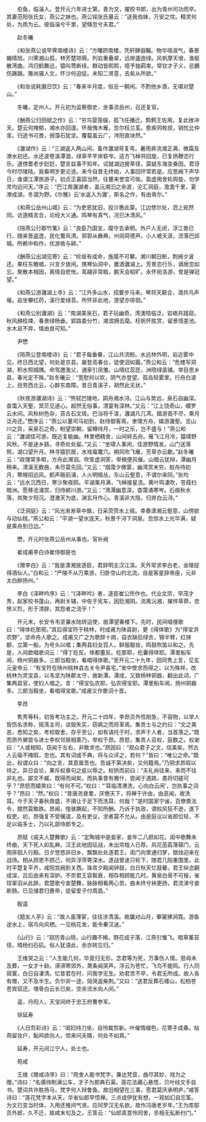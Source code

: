 <!-- { "loadSidebar": true } -->
　　伯鱼，临淄人。登开元六年进士第，善为文，擢校书郎，出为青州司功而卒。其妻范阳张氏女，燕公之妹也。燕公铭张氏墓云：“送我伯妹，万安之坟。精灵何处，为雨为云。彼临淄兮千里，望倏忽兮夫君。”

　　赵冬曦

　　《和张燕公说早霁南楼诗》云：“方曙跻南楼，凭轩肆遐瞩。物华喧淑气，春景媚晴旭。川霁湘山孤，林芳楚郊缛。列岩重叠翠，远岸逶迤绿。风帆摩天垠，渔艇散湾曲。鸿归鹤舞远，猿叫莺断续。群动皆熙熙，噫予独羁束。常钦才子义，忌鵩伤踡跼。雅尚骚人文，怀沙何迫促。未知二贤意，去矣从所欲。”

　　《和张说耗磨日饮》云：“春来半月度，俗忌一朝闲。不酌他乡酒，无堪对楚山。”

　　冬曦，定州人。开元初为监察御史，坐事流岳州，召还复官。

　　《酬燕公归田赋之作》云：“穷鸟婴笼缀，孤飞任播迁。鹪鹩王佐用，复此挫冲天。楚云何掩郁，湘水亦回邅。怀哉愧木雁，忽尔枉兰荃。愈疾同枚叔，销忧比仲宣。归途书可畏，弱藻石犹坚。覆载虽云广，涔阳直块然。”

　　《灉湖作》云：“三湖返入两山间，畜作灉湖弯复弯。暑雨奔流湘正满，微霜及潦水初还。水还波卷溪潭涸，绿草芊芊岸崭岝。适方飞棹共回旋，已复扬鞭恣行乐。道傍耆老步跹跹，楚言兹事不知年。试就湖边披草径，莫疑东海变桑田。君讶今时尽陵陆，我看明岁更沦涟。来今自昔无终始，人事回环常若是。应思阙下声华日，谁谓江潭旅游子。初贞正喜固当然，往蹇来誉宜可俟。盈虚用舍轮舆旋，勿学灵均远问天。”序云：“巴江南灉湖者，盖沅湘汩之余波，沦汇洞庭，澹澹千里，夏潦成湖，冬涸为野。《尔雅》云‘水返入为灉’，斯名之作，有由焉尔。”

　　《和燕公岳州山城》云：“为吏恩犹旧，投沙惠此蒙。江边悠尔处，泗上宛然同。访道精言合，论经大义通。鸣琴有真气，况已沐清风。”

　　《陪燕公行郡竹篱》云：“良臣乃国宝，麾守去承明。外户人无闭，浮江兽已行。随来晋盗逸，民化蜀风清。郛郭从彝典，州闾荷德声。小人被天涯，流落巴邱城。所赖中和作，优游凿与耕。”

　　《酬燕公出湖见寄》云：“纶绂有成命，旌麾不可攀。湘川朝日断，荆阙夕波还。果枉东瞻唱，兴言夕放闲。携琴仙洞中，置酒灉湖上。芳景恣行乐，谪居忽如忘。聚散本相因，离情自悲怅。鸾翮非常戢，鹏天会昭旷。永怀宛洛游，曾是弹冠望。”

　　《和燕公游灉湖上寺》云：“江外多山水，招要步马来。琴将天籁合，酒共鸟声催。岩坐攀红药，溪行爱绿苔。所怀非此地，游望亦徘徊。”

　　《和燕公别灉湖》云：“南湖美泉石，君子玩幽奇。湾澳陪临泛，岩峿共践窥。秋风頳桂竦，春景绿杨垂。郢路委分竹，湘滨拥去麾。枉帆怀胜赏，留景惜差池。水木且不弃，情由良可知。”

　　尹懋

　　《陪燕公登南楼诗》云：“君子每垂眷，江山共流盼。水远林外明，岩近雾中见。终日西北望，何处是京县。屡登高春台，徒使泪如霰。”燕公和云：“危楼写洞湖，积水照城隅。命驾邀渔父，通家引凤雏。山晴红蕊匝，洲晓绿苖铺。举目思乡县，春光定不殊。”赵冬曦云：“宽慰何以欢，阴气亦登望。孤岛轻雾里，行舟白波上。目劳西北云，心醉东南障。昔日青溪子，胡然此无状。”

　　《秋夜游灉湖诗》云：“熊轼巴陵地，鹢舟湘水浔。江山与势远，泉石自幽深。杳霭入天壑，冥茫见道心。超然无俗事，清宴有深林。”又云：“江上饶奇山，巑罗云水间。风秋树色杂，苔古石文斑。巴浴将千溠，灉湖凡几湾。嬉游竟不尽，乘月泛舟还。”懋序云：“燕公以董司马初到，赵侍御客焉，聿理方舟，嬉游灉壑。览山川之异，采泉石之奇。盼望崇朝，留樽待月，一时之乐，岂不盛与！”燕公和云：“灉湖佳可游，既近复能幽。林里栖精舍，山间转去舟。雁飞江月冷，猿啸野风秋。不是迷乡路，寻奇处处留。”又云：“坐啸人事闲，佳游野情发。山门送落照，湖口望升月。林寻猿狖居，水戏鼋鼍穴。朔风吹飞雁，芳草亦云歇。”赵冬曦云：“政理常多暇，方舟此溯洄。吹笙虚洞答，举楫便风催。山暗云犹辩，潭幽月稍来。清溪无数曲，未尽莫先回。”又云：“烟霭夕微蒙，幽湾赏未穷。舣舟待初月，寒幌招远风。鹤声聒前浦，人火明暗丛。东山云壑意，不谓尔来同。”张均云：“远水沉西日，寒沙聚夜鸥。平湖乘月满，飞棹接星流。黄叶鸣凄吹，苍葭扫暗洲。愿移沧浦赏，归侍颍川游。”又云：“湾潭幽意深，杳霭涌寒岑。石痕秋水落，岚聚夕阳沉。澄澈天为底，渊玄月作心。青溪非大隐，归弃白云浔。”

　　《泛洞庭》云：“风光淅淅草中飘，日采荧荧水上摇。幸奏潇湘云壑意，山傍欲与动仙桡。”燕公和云：“平湖一望水连天，秋景千浔下洞泉。忽惊水上光华满，疑是乘舟到日边。”

　　懋，开元时张燕公岳州从事也。官补阙

　　崔成甫李白诗崔侍御是也

　　《赠李白》云：“我是潇湘放逐臣，君辞明主汉江滨。天外常求李白老，金陵捉得酒仙人。”白和云：“严陵不从万乘游，归卧空山钓北流。自是客星辞帝座，元非太白醉扬州。”

　　李白《泽畔吟序》云：“《泽畔吟》者，逐臣崔公所作也。代业文宗，早茂才秀，起家校书蓬山，再尉关辅，中佐于宪车，因贬湘阴。流离沅湘，摧悴草莽，忠愤义烈，形于清辞，其怨者之流乎！”

　　开元末，长安令韦坚兼水陆转运使，凿潭望春楼下。先时，民间唱俚歌曰：“得体纥那邪。”其后得宝符于桃林，时成甫为陕县尉，更《得体歌》为“得宝洪农野”，坚命舟人歌之。成甫又广之为歌辞十阕，自衣缺后绿衣，锦半臂，红抹额，立第一船，为号头以唱；集两县妇女百人，鲜服靓妆，鸣鼓吹笛以和之。先是，人间歔唱歌词云：“得丁纥反。体都董反。纥那耶，纥囊得体耶。潭里船车闹，杨州铜器多。三郎当殿坐，看唱得体歌。”至开元二十九年，田同秀上言，见玄元皇帝云：“有宝符在陕州桃林县古关令尹喜宅。”发中使求而得之，以为殊祥，改桃林为灵宝县，以韦坚为陕郡太守，凿新潭。潭成，又致杨林铜器，翻出此词，广集两县官，使妇人唱之。言：“得宝弘农耶，弘农得宝耶。潭里船车闹，扬州铜器多。三郎当殿坐，看唱得宝歌。”成甫又作歌词十首。

　　李昂

　　隽秀等科，初皆考功主之。开元二十四年，李昂员外性刚急，不容物，以举人皆饬名求称，摇荡主司，谈毁失实，窃病之而将革焉。集贡士与之约曰：“文之美恶，悉知之矣，考校取舍，存乎至公，如有请托于时，求声于人者，当首落之。”既而昂外舅尝与进士李权邻居相善乃，举权于昂。昂怒，集贡人召权，庭数之。权谢曰：“人或相知，窃闻于左右，非敢求也。”昂因曰：“观众君子之文，信美矣。然古人云瑜不掩瑕，忠也。其有词或不典，将与众评之，若何？”皆曰：“唯公之命。”既出，权谓众曰：“向之言，其意属吾也。吾诚不第决矣，又何籍焉。”乃阴求昂瑕以待之。异日会论，果斥权章句之疵以辱之。权拱而前曰：“夫礼尚往来，来而不往非礼也。鄙文不臧，既得而闻矣，而执事昔有雅什，尝闻于道路，愚将切磋可乎？”昂怒而嬉笑曰：“有何不可。”权曰：“‘耳临清渭洗，心向白云闲’，岂执事之词乎？”昂曰：“然。”权曰：“昔唐尧衰耄，厌倦天下，将禅于许由，由恶闻，故洗耳。今于天子春秋鼎盛，不揖让于足下而洗耳，何哉？”是时国家宁谧，百僚畏法令，兢然莫敢跌。昂闻，惶骇蹶起，不知所酬。乃诉于执政，谓权风狂不逊，遂下权吏。初，昂强复不受嘱请，及有吏议，求者莫不允从。由是庭议以省郎位轻，不足以临多士，乃以礼部侍郎专之。

　　昂赋《戚夫人楚舞歌》云：“定陶城中是妾家，妾年二八颜如花。闺中歌舞未终曲，天下死人如乱麻。汉王此地因征战，未出帘栊人已荐。风花菡萏落辕门，云雨徘徊入行殿。日夕悠悠非旧乡，飘飘处处逐君王。闺门向里通归梦，银烛迎来在战场。相从顾恩不顾己，何异浮萍寄深水。逐战曾迷只轮下，随君几陷重围里。此时平楚复平齐，咸阳宫阙到关西。珠帘夕殿闻钟鼓，白日秋天忆鼓鼙。君王纵恣翻成误，吕后由来有深妒。不奈君王容鬓衰，相存相顾能几时。黄泉白骨不可报，雀钗翠羽从此辞。君楚歌兮妾楚舞，脉脉相看两心苦。曲未终兮袂更扬，君流涕兮妾断肠。已见储君归惠帝，徒留爱子付周昌。”

　　殷遥

　　《题友人亭》云：“故人虽薄宦，往往涉清溪。凿牖对山月，搴裳拂涧霓。游鱼逆水上，宿鸟向风栖。一见桃花发，能令秦汉迷。”

　　《山行》云：“寂历青山晓，山行趣不稀。野花成子落，江燕引雏飞。暗草薰苔径，晴杨扫石矶。俗人犹语此，余亦转忘归。”

　　王维哭之云：“人生能几何，毕竟归无形。念君等为死，万事伤人情。慈母未及葬，一女才十龄。漭漭寒郊外，萧条闻哭声。浮云为苍忙，飞鸟不能鸣。行人同寂寞，白日自凄清。忆昔君在时，问我学无生。劝君苦不早，令君无所成。故人各有赠，又不及半生。负尔非一途，恸哭返柴荆。”又曰：“送君反葬石楼山，松柏苍苍宾驭还。埋骨白云长已矣，空余流水向人间。”

　　遥，丹阳人，天宝间终于忠王府曹参军。

　　徐延寿

　　《人日剪彩诗》云：“闺妇持刀坐，自怜裁剪新。叶催情缀色，花寄手成春。帖燕留妆户，黏鸡欲向人。惊来问夫婿，何处不如真。”

　　延寿，开元间江宁人，处士也。

　　苑咸

　　王维《赠咸诗序》曰：“苑舍人能书梵字，兼达梵音，曲尽其妙，戏为之赠。”诗曰：“名儒待制满公车，才子为郎典石渠。莲花法藏心悬悟，贝叶经文手自书。楚词共许胜扬马，梵字何人辩鲁鱼。故旧相望在三事，愿君莫厌承明庐。”咸答诗曰：“莲花梵字本从天，华省仙郎早悟禅。三点成伊犹有想，一观如幻自忘筌。为文已变当时体，入用还推间气贤。应同罗汉无名欲，故作冯唐老岁年。”王为库部员外郎，久不迁，故咸末句及之。王答云：“仙郎真意怜同舍，丞相无私断扫门。”

